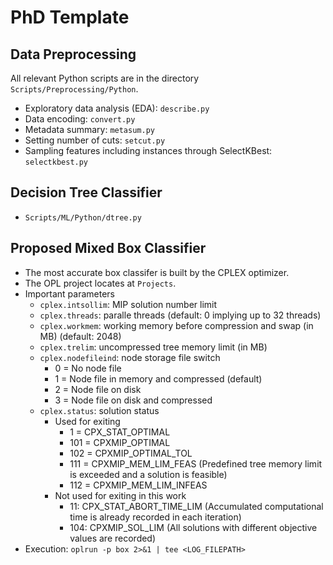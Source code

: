 # PhD Template

## Data Preprocessing
All relevant Python scripts are in the directory ```Scripts/Preprocessing/Python```.
- Exploratory data analysis (EDA): ```describe.py```
- Data encoding: ```convert.py```
- Metadata summary: ```metasum.py```
- Setting number of cuts: ```setcut.py```
- Sampling features including instances through SelectKBest: ```selectkbest.py```

## Decision Tree Classifier
- ```Scripts/ML/Python/dtree.py```

## Proposed Mixed Box Classifier
- The most accurate box classifer is built by the CPLEX optimizer.
- The OPL project locates at ```Projects```.
- Important parameters
  - ```cplex.intsollim```: MIP solution number limit
  - ```cplex.threads```: paralle threads (default: 0 implying up to 32 threads)
  - ```cplex.workmem```: working memory before compression and swap (in MB) (default: 2048)
  - ```cplex.trelim```: uncompressed tree memory limit (in MB)
  - ```cplex.nodefileind```: node storage file switch
    - 0 = No node file
    - 1 = Node file in memory and compressed (default)
    - 2 = Node file on disk
    - 3 = Node file on disk and compressed
  - ```cplex.status```: solution status
    - Used for exiting
        - 1 = CPX_STAT_OPTIMAL
        - 101 = CPXMIP_OPTIMAL
        - 102 = CPXMIP_OPTIMAL_TOL
        - 111 = CPXMIP_MEM_LIM_FEAS (Predefined tree memory limit is exceeded and a solution is feasible)
        - 112 = CPXMIP_MEM_LIM_INFEAS
    - Not used for exiting in this work
        - 11: CPX_STAT_ABORT_TIME_LIM (Accumulated computational time is already recorded in each iteration)
        - 104: CPXMIP_SOL_LIM (All solutions with different objective values are recorded)
- Execution: ```oplrun -p box 2>&1 | tee <LOG_FILEPATH>```
